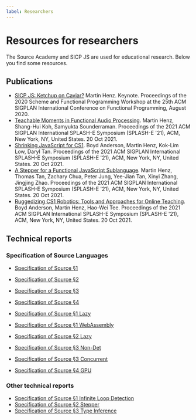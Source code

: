 ```yaml
---
label: Researchers
---
```


# Resources for researchers

The Source Academy and SICP JS are used for educational research. Below you find some resources.

## Publications

- [SICP JS: Ketchup on Caviar?](https://www.comp.nus.edu.sg/~henz/publications/index.html#ketchup2020.abstract) Martin Henz. Keynote. Proceedings of the 2020 Scheme and Functional Programming Workshop at the 25th ACM SIGPLAN International Conference on Functional Programming, August 2020.
- [Teachable Moments in Functional Audio Processing](https://www.comp.nus.edu.sg/~henz/publications/index.html#splasheteachable2021.abstract). Martin Henz, Shang-Hui Koh, Samyukta Sounderraman. Proceedings of the 2021 ACM SIGPLAN International SPLASH-E Symposium (SPLASH-E '21), ACM, New York, NY, United States. 20 Oct 2021.
- [Shrinking JavaScript for CS1](https://www.comp.nus.edu.sg/~henz/publications/index.html#splasheshrinking2021.abstract). Boyd Anderson, Martin Henz, Kok-Lim Low, Daryl Tan. Proceedings of the 2021 ACM SIGPLAN International SPLASH-E Symposium (SPLASH-E '21), ACM, New York, NY, United States. 20 Oct 2021.
- [A Stepper for a Functional JavaScript Sublanguage](https://www.comp.nus.edu.sg/~henz/publications/index.html#splashestepper2021.abstract). Martin Henz, Thomas Tan, Zachary Chua, Peter Jung, Yee-Jian Tan, Xinyi Zhang, Jingjing Zhao. Proceedings of the 2021 ACM SIGPLAN International SPLASH-E Symposium (SPLASH-E '21), ACM, New York, NY, United States. 20 Oct 2021.
- [Ruggedizing CS1 Robotics: Tools and Approaches for Online Teaching](https://www.comp.nus.edu.sg/~henz/publications/index.html#splasheruggedizing2021.abstract). Boyd Anderson, Martin Henz, Hao-Wei Tee. Proceedings of the 2021 ACM SIGPLAN International SPLASH-E Symposium (SPLASH-E '21), ACM, New York, NY, United States. 20 Oct 2021.

## Technical reports

### Specification of Source Languages

- [Specification of Source §1](https://docs.sourceacademy.org/source_1.pdf)
- [Specification of Source §2](https://docs.sourceacademy.org/source_2.pdf)
- [Specification of Source §3](https://docs.sourceacademy.org/source_3.pdf)
- [Specification of Source §4](https://docs.sourceacademy.org/source_4.pdf)

- [Specification of Source §1 Lazy](https://docs.sourceacademy.org/source_1_lazy.pdf)
- [Specification of Source §1 WebAssembly](https://docs.sourceacademy.org/source_1_wasm.pdf)
- [Specification of Source §2 Lazy](https://docs.sourceacademy.org/source_2_lazy.pdf)
- [Specification of Source §3 Non-Det](https://docs.sourceacademy.org/source_3_nondet.pdf)
- [Specification of Source §3 Concurrent](https://docs.sourceacademy.org/source_3_concurrent.pdf)
- [Specification of Source §4 GPU](https://docs.sourceacademy.org/source_4_gpu.pdf)

### Other technical reports

- [Specification of Source §1 Infinite Loop Detection](https://docs.sourceacademy.org/source_1_infinite_loop_detection.pdf)
- [Specification of Source §2 Stepper](https://docs.sourceacademy.org/source_2_stepper.pdf)
- [Specification of Source §3 Type Inference](https://docs.sourceacademy.org/source_3_type_inference.pdf)
